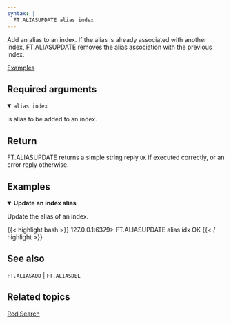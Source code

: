 ```yaml
---
syntax: |
  FT.ALIASUPDATE alias index
---
```


Add an alias to an index. If the alias is already associated with another
index, FT.ALIASUPDATE removes the alias association with the previous index.

[Examples](#examples)

## Required arguments

<details open>
<summary><code>alias index</code></summary>

is alias to be added to an index.
</details>

## Return

FT.ALIASUPDATE returns a simple string reply `OK` if executed correctly, or an error reply otherwise.

## Examples

<details open>
<summary><b>Update an index alias</b></summary>

Update the alias of an index.

{{< highlight bash >}}
127.0.0.1:6379> FT.ALIASUPDATE alias idx
OK
{{< / highlight >}}

## See also

`FT.ALIASADD` | `FT.ALIASDEL` 

## Related topics

[RediSearch](/docs/stack/search)